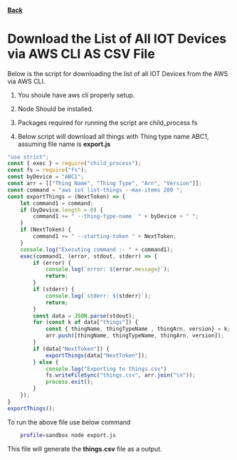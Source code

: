 #### [Back](./README.md)

# Download the List of All IOT Devices via AWS CLI AS CSV File 

Below is the script for downloading the list of all IOT Devices from the AWS via AWS CLI.

1. You shoule have aws cli properly setup.
2. Node Should be installed.
3. Packages required for running the script are 
   child_process
   fs

4. Below script will download all things with Thing type name ABC1, assuming file name is **export.js**

```js
"use strict";
const { exec } = require("child_process");
const fs = require("fs");
const byDevice = "ABC1";
const arr = [["Thing Name", "Thing Type", "Arn", "Version"]];
const command = "aws iot list-things --max-items 200 ";
const exportThings = (NextToken) => {
    let command1 = command;
    if (byDevice.length > 0) {
        command1 += " --thing-type-name  " + byDevice + " ";
    }
    if (NextToken) {
        command1 += " --starting-token " + NextToken;
    }
    console.log("Executing command :- " + command1);
    exec(command1, (error, stdout, stderr) => {
        if (error) {
            console.log(`error: ${error.message}`);
            return;
        }
        if (stderr) {
            console.log(`stderr: ${stderr}`);
            return;
        }
        const data = JSON.parse(stdout);
        for (const k of data["things"]) {
            const { thingName, thingTypeName , thingArn, version} = k;
            arr.push([thingName, thingTypeName, thingArn, version]);
        }
        if (data["NextToken"]) {
            exportThings(data["NextToken"]);
        } else {
            console.log("Exporting to things.csv")
            fs.writeFileSync("things.csv", arr.join("\n"));
            process.exit();
        }
    });
}
exportThings();
```

To run the above file use below command
```bash
    profile=sandbox node export.js
```
This file will generate the **things.csv** file as a output.